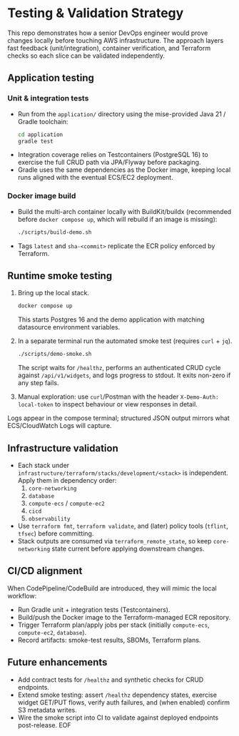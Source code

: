 # Testing & Validation Strategy

This repo demonstrates how a senior DevOps engineer would prove changes locally before touching AWS infrastructure. The approach layers fast feedback (unit/integration), container verification, and Terraform checks so each slice can be validated independently.

## Application testing

### Unit & integration tests

- Run from the `application/` directory using the mise-provided Java 21 / Gradle toolchain:
  ```bash
  cd application
  gradle test
  ```
- Integration coverage relies on Testcontainers (PostgreSQL 16) to exercise the full CRUD path via JPA/Flyway before packaging.
- Gradle uses the same dependencies as the Docker image, keeping local runs aligned with the eventual ECS/EC2 deployment.

### Docker image build

- Build the multi-arch container locally with BuildKit/buildx (recommended before `docker compose up`, which will rebuild if an image is missing):
  ```bash
  ./scripts/build-demo.sh
  ```
- Tags `latest` and `sha-<commit>` replicate the ECR policy enforced by Terraform.

## Runtime smoke testing

1. Bring up the local stack.

   ```bash
   docker compose up
   ```

   This starts Postgres 16 and the demo application with matching datasource environment variables.

2. In a separate terminal run the automated smoke test (requires `curl` + `jq`).

   ```bash
   ./scripts/demo-smoke.sh
   ```

   The script waits for `/healthz`, performs an authenticated CRUD cycle against `/api/v1/widgets`, and logs progress to stdout. It exits non-zero if any step fails.

3. Manual exploration: use `curl`/Postman with the header `X-Demo-Auth: local-token` to inspect behaviour or view responses in detail.

Logs appear in the compose terminal; structured JSON output mirrors what ECS/CloudWatch Logs will capture.

## Infrastructure validation

- Each stack under `infrastructure/terraform/stacks/development/<stack>` is independent. Apply them in dependency order:
  1. `core-networking`
  2. `database`
  3. `compute-ecs` / `compute-ec2`
  4. `cicd`
  5. `observability`
- Use `terraform fmt`, `terraform validate`, and (later) policy tools (`tflint`, `tfsec`) before committing.
- Stack outputs are consumed via `terraform_remote_state`, so keep `core-networking` state current before applying downstream changes.

## CI/CD alignment

When CodePipeline/CodeBuild are introduced, they will mimic the local workflow:

- Run Gradle unit + integration tests (Testcontainers).
- Build/push the Docker image to the Terraform-managed ECR repository.
- Trigger Terraform plan/apply jobs per stack (initially `compute-ecs`, `compute-ec2`, `database`).
- Record artifacts: smoke-test results, SBOMs, Terraform plans.

## Future enhancements

- Add contract tests for `/healthz` and synthetic checks for CRUD endpoints.
- Extend smoke testing: assert `/healthz` dependency states, exercise widget GET/PUT flows, verify auth failures, and (when enabled) confirm S3 metadata writes.
- Wire the smoke script into CI to validate against deployed endpoints post-release.
  EOF
